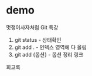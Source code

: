 # demo
멋쟁이사자처럼 Git 특강

1. git status - 상태확인
2. git add . - 인덱스 영역에 다 올림
3. git add {옵션} - 옵션 정리 링크

회고록
